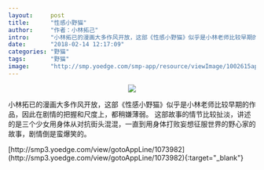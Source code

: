 ```yaml
---
layout:     post
title:      "性感小野猫"
author:     "作者：小林拓己"
intro:      "小林拓已的漫画大多作风开放，这部《性感小野猫》似乎是小林老师比较早期的作品，因此在剧情的把握和尺度上，都稍嫌薄弱。  这部故事的情节比较扯淡，讲述的是三个少女用身体从对抗街头混混，一直到用身体打败妄想征服世界的野心家的故事，剧情倒是蛮爆笑的。"
date:       "2018-02-14 12:17:09"
categories: "野猫"
tags:       "野猫"
image:      "http://smp.yoedge.com/smp-app/resource/viewImage/1002615appline.png"
---
```

<div style="text-align: center">
<p><img src="http://smp.yoedge.com/smp-app/resource/viewImage/1002615appline.png"/></p>
</div>
<p class="post-meta">
<span>小林拓已的漫画大多作风开放，这部《性感小野猫》似乎是小林老师比较早期的作品，因此在剧情的把握和尺度上，都稍嫌薄弱。  这部故事的情节比较扯淡，讲述的是三个少女用身体从对抗街头混混，一直到用身体打败妄想征服世界的野心家的故事，剧情倒是蛮爆笑的。</span>
</p>
[http://smp3.yoedge.com/view/gotoAppLine/1073982](http://smp3.yoedge.com/view/gotoAppLine/1073982){:target="_blank"}


